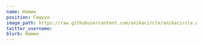 ```yaml
---
name: Номин
position: Гишүүн
image_path: https://raw.githubusercontent.com/anikacircle/anikacircle.github.io/main/.images/anika-member-nomin.jpg
twitter_username: 
blurb: Номин
---
```

